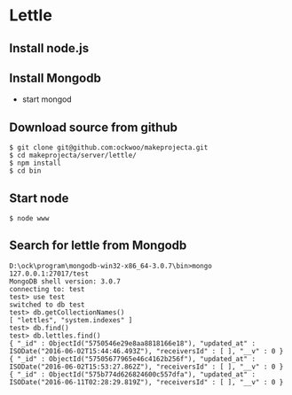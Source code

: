 # Lettle

## Install node.js

## Install Mongodb

* start mongod 

## Download source from github

	$ git clone git@github.com:ockwoo/makeprojecta.git
	$ cd makeprojecta/server/lettle/
	$ npm install
	$ cd bin

## Start node 
	$ node www

## Search for lettle from Mongodb

	D:\ock\program\mongodb-win32-x86_64-3.0.7\bin>mongo 127.0.0.1:27017/test
	MongoDB shell version: 3.0.7
	connecting to: test
	test> use test
	switched to db test
	test> db.getCollectionNames()
	[ "lettles", "system.indexes" ]
	test> db.find()
	test> db.lettles.find()
	{ "_id" : ObjectId("5750546e29e8aa8818166e18"), "updated_at" : ISODate("2016-06-02T15:44:46.493Z"), "receiversId" : [ ], "__v" : 0 }
	{ "_id" : ObjectId("57505677965e46c4162b256f"), "updated_at" : ISODate("2016-06-02T15:53:27.862Z"), "receiversId" : [ ], "__v" : 0 }
	{ "_id" : ObjectId("575b774d626824600c557dfa"), "updated_at" : ISODate("2016-06-11T02:28:29.819Z"), "receiversId" : [ ], "__v" : 0 }


